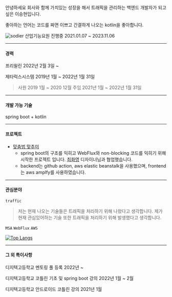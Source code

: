 안녕하세요 회사와 함께 가치있는 성장을 해서 트래픽을 관리하는 백엔드 개발자가 되고 싶은 이승현입니다.

좋아하는 언어는 코드를 짜면 이쁘고 간결하게 나오는 kotlin을 좋아합니다.

![sodier](https://soldierdate.herokuapp.com/?endDate=20231106)
산업기능요원 진행중 2021.01.07 ~ 2023.11.06

---
#### 경력 

프리윌린 2022년 2월 3일 ~ 

제타럭스시스템 2019년 1월 ~ 2022년 1월 31일
  > 사원 2019 1월 ~ 2020 12월 주임 2021년 1월 ~ 2022년 1월 31일

---
#### 개발 가능 기술

spring boot + kotlin

---
#### 프로젝트

- [맞춤법 맞추미](https://github.com/tlgj255/spellChecker)
  - spring boot의 구조를 익히고 WebFlux와 non-blocking 코드를 익히기 위해 시작한 프로젝트 입니다. [최화영](https://hdesigner.creatorlink.net/) 디자이너님과 협업했습니다.
  - backend는 github action, aws elastic beanstalk을 사용했으며, frontend는 aws amplfy를 사용하였습니다.

---
#### 관심분야

`traffic` 
  > 저는 현재 나오는 기술들은 트래픽을 처리하기 위해 나왔다고 생각합니다. 제가 현재 관심있어하는 기술 또한 트래픽을 처리하기 위해 발생했다고 생각합니다.
   
`MSA`
`WebFlux`
`AWS`

[![Top Langs](https://github-readme-stats.vercel.app/api/top-langs/?username=tlgj255&layout=compact&langs_count=4)](https://github.com/anuraghazra/github-readme-stats)<bt/>

---
#### 그 외 특이사항
디지텍고등학교 멘토링 풀 등록 2022년 ~

디지텍고등학교 코틀린 기초 및 spring boot 강의 2022년 1월 ~ 2월

디지텍고등학교 안드로이드 코틀린 강의 2021년 1월

